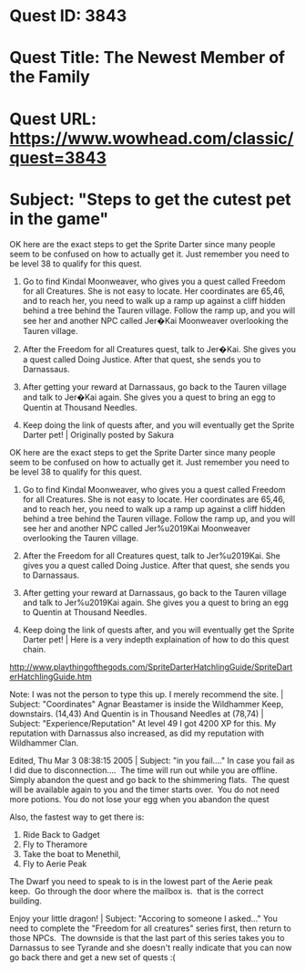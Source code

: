 # Quest ID: 3843
# Quest Title: The Newest Member of the Family
# Quest URL: https://www.wowhead.com/classic/quest=3843
# Subject: "Steps to get the cutest pet in the game"
OK here are the exact steps to get the Sprite Darter since many people seem to be confused on how to actually get it. Just remember you need to be level 38 to qualify for this quest.

1. Go to find Kindal Moonweaver, who gives you a quest called Freedom for all Creatures. She is not easy to locate. Her coordinates are 65,46, and to reach her, you need to walk up a ramp up against a cliff hidden behind a tree behind the Tauren village. Follow the ramp up, and you will see her and another NPC called Jer�Kai Moonweaver overlooking the Tauren village.

2. After the Freedom for all Creatures quest, talk to Jer�Kai. She gives you a quest called Doing Justice. After that quest, she sends you to Darnassaus.

3. After getting your reward at Darnassaus, go back to the Tauren village and talk to Jer�Kai again. She gives you a quest to bring an egg to Quentin at Thousand Needles.

4. Keep doing the link of quests after, and you will eventually get the Sprite Darter pet! | Originally posted by Sakura

OK here are the exact steps to get the Sprite Darter since many people seem to be confused on how to actually get it. Just remember you need to be level 38 to qualify for this quest.

1. Go to find Kindal Moonweaver, who gives you a quest called Freedom for all Creatures. She is not easy to locate. Her coordinates are 65,46, and to reach her, you need to walk up a ramp up against a cliff hidden behind a tree behind the Tauren village. Follow the ramp up, and you will see her and another NPC called Jer%u2019Kai Moonweaver overlooking the Tauren village.

2. After the Freedom for all Creatures quest, talk to Jer%u2019Kai. She gives you a quest called Doing Justice. After that quest, she sends you to Darnassaus.

3. After getting your reward at Darnassaus, go back to the Tauren village and talk to Jer%u2019Kai again. She gives you a quest to bring an egg to Quentin at Thousand Needles.

4. Keep doing the link of quests after, and you will eventually get the Sprite Darter pet! | Here is a very indepth explaination of how to do this quest chain.

http://www.playthingofthegods.com/SpriteDarterHatchlingGuide/SpriteDarterHatchlingGuide.htm

Note: I was not the person to type this up. I merely recommend the site. | Subject: "Coordinates"
Agnar Beastamer is inside the Wildhammer Keep, downstairs. (14,43) And Quentin is in Thousand Needles at (78,74) | Subject: "Experience/Reputation"
At level 49 I got 4200 XP for this. My reputation with Darnassus also increased, as did my reputation with Wildhammer Clan.

Edited, Thu Mar 3 08:38:15 2005 | Subject: "in you fail...."
In case you fail as I did due to disconnection....  The time will run out while you are offline.
Simply abandon the quest and go back to the shimmering flats.  The quest will be available again to you and the timer starts over. 
You do not need more potions.
You do not lose your egg when you abandon the quest

Also, the fastest way to get there is:
1. Ride Back to Gadget
2. Fly to Theramore
3. Take the boat to Menethil,
4. Fly to Aerie Peak

The Dwarf you need to speak to is in the lowest part of the Aerie peak keep.  Go through the door where the mailbox is.  that is the correct building.

Enjoy your little dragon! | Subject: "Accoring to someone I asked..."
You need to complete the "Freedom for all creatures" series first, then return to those NPCs.  The downside is that the last part of this series takes you to Darnassus to see Tyrande and she doesn't really indicate that you can now go back there and get a new set of quests :(